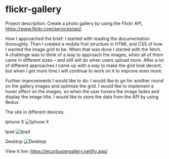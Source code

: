 # flickr-gallery

Project description:
Create a photo gallery by using the Flickr API, https://www.flickr.com/services/api/.

How I approached the brief: 
I started with reading the documentation thoroughly. Then I created a mobile first structure in HTML and CSS of how I wanted the image grid to be. When that was done I started with the fetch. A challenge was to think of a way to approach the images, when all of them came in different sizes – and still will do when users upload more. After a lot of different approaches I came up with a way to make the grid look decent, but when I get more time I will continue to work on it to improve even more.

Further improvements I would like to do:
I would like to go for another round on the gallery images and optimize the grid. I would like to implement a hover effect on the images, so when the user hovers the image fades and display the image title. I would like to store the data from the API by using Redux.

The site in different devices:

Iphone X
![Iphone X](https://user-images.githubusercontent.com/62345967/129609583-ad1c8a43-998e-4ce8-9fc2-8d78f4e0f76a.png)

Ipad
![Ipad](https://user-images.githubusercontent.com/62345967/129609615-eddd169f-9c75-47c0-94f1-fa2752fd745d.png)

Desktop
![Desktop](https://user-images.githubusercontent.com/62345967/129609633-fe4fcb89-e076-43a1-bffa-6402b8228c33.png)

View it live:
https://lecorbusiergallery.netlify.app/


